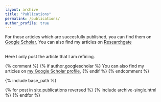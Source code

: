```yaml
---
layout: archive
title: "Publications"
permalink: /publications/
author_profile: true
---
```

For those articles which are succesfully published, you can find them on <u><a href="https://scholar.google.fr/">Google Scholar</a>.</u>
You can also find my articles on <a href="https://www.researchgate.net/profile/Gansheng_Tan">Researchgate</a><br><br>

Here I only post the article that I am refining.



{% comment %}
{% if author.googlescholar %}
  You can also find my articles on <u><a href="{{author.googlescholar}}">my Google Scholar profile</a>.</u>
{% endif %}
{% endcomment %}

{% include base_path %}

{% for post in site.publications reversed %}
  {% include archive-single.html %}
{% endfor %}
